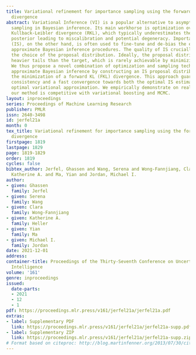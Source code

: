 ```yaml
---
title: Variational refinement for importance sampling using the forward Kullback-Leibler
  divergence
abstract: Variational Inference (VI) is a popular alternative to asymptotically exact
  sampling in Bayesian inference. Its main workhorse is optimization over a reverse
  Kullback-Leibler divergence (RKL), which typically underestimates the tail of the
  posterior leading to miscalibration and potential degeneracy. Importance sampling
  (IS), on the other hand, is often used to fine-tune and de-bias the estimates of
  approximate Bayesian inference procedures. The quality of IS crucially depends on
  the choice of the proposal distribution. Ideally, the proposal distribution has
  heavier tails than the target, which is rarely achievable by minimizing the RKL.
  We thus propose a novel combination of optimization and sampling techniques for
  approximate Bayesian inference by constructing an IS proposal distribution through
  the minimization of a forward KL (FKL) divergence. This approach guarantees asymptotic
  consistency and a fast convergence towards both the optimal IS estimator and the
  optimal variational approximation. We empirically demonstrate on real data that
  our method is competitive with variational boosting and MCMC.
layout: inproceedings
series: Proceedings of Machine Learning Research
publisher: PMLR
issn: 2640-3498
id: jerfel21a
month: 0
tex_title: Variational refinement for importance sampling using the forward Kullback-Leibler
  divergence
firstpage: 1819
lastpage: 1829
page: 1819-1829
order: 1819
cycles: false
bibtex_author: Jerfel, Ghassen and Wang, Serena and Wong-Fannjiang, Clara and Heller,
  Katherine A. and Ma, Yian and Jordan, Michael I.
author:
- given: Ghassen
  family: Jerfel
- given: Serena
  family: Wang
- given: Clara
  family: Wong-Fannjiang
- given: Katherine A.
  family: Heller
- given: Yian
  family: Ma
- given: Michael I.
  family: Jordan
date: 2021-12-01
address:
container-title: Proceedings of the Thirty-Seventh Conference on Uncertainty in Artificial
  Intelligence
volume: '161'
genre: inproceedings
issued:
  date-parts:
  - 2021
  - 12
  - 1
pdf: https://proceedings.mlr.press/v161/jerfel21a/jerfel21a.pdf
extras:
- label: Supplementary PDF
  link: https://proceedings.mlr.press/v161/jerfel21a/jerfel21a-supp.pdf
- label: Supplementary ZIP
  link: https://proceedings.mlr.press/v161/jerfel21a/jerfel21a-supp.zip
# Format based on citeproc: http://blog.martinfenner.org/2013/07/30/citeproc-yaml-for-bibliographies/
---
```

